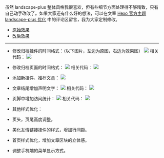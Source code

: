 虽然 landscape-plus 整体风格我很喜欢，但有些细节方面处理得不够精致，只有自己动手改改了。如果大家还有什么好的想法，可以在文章 [Hexo 官方主题 landscape-plus 优化](http://shijiajie.com/2015/08/29/hexo-theme-landscape-plus-optimize/) 中的评论区留言，我为大家定制修改。

- [原始效果](http://jasonxiang.com/landscape-plus/)
- [改后效果](http://shijiajie.com)

--- 

- 修改归档挂件的时间格式：（以下图片，左边为原图，右边为效果图）
  ![](http://7xkhp9.com1.z0.glb.clouddn.com/blog/hexo-theme-landscape-plus-optimize/1.png)
  相关代码：
  ![](http://7xkhp9.com1.z0.glb.clouddn.com/blog/hexo-theme-landscape-plus-optimize/2.png)


- 修改归档页面的时间格式：
  ![](http://7xkhp9.com1.z0.glb.clouddn.com/blog/hexo-theme-landscape-plus-optimize/3.png)
  相关代码：
  ![](http://7xkhp9.com1.z0.glb.clouddn.com/blog/hexo-theme-landscape-plus-optimize/4.png)


- 添加新挂件，推荐文章：
  ![](http://7xkhp9.com1.z0.glb.clouddn.com/blog/hexo-theme-landscape-plus-optimize/5.png)


- 文章结尾增加声明文字：
  ![](http://7xkhp9.com1.z0.glb.clouddn.com/blog/hexo-theme-landscape-plus-optimize/7.png)
  相关代码：
  ![](http://7xkhp9.com1.z0.glb.clouddn.com/blog/hexo-theme-landscape-plus-optimize/8.png)


- 页脚中增加访问统计：
  ![](http://7xkhp9.com1.z0.glb.clouddn.com/blog/hexo-theme-landscape-plus-optimize/9.png)
  相关代码：
  ![](http://7xkhp9.com1.z0.glb.clouddn.com/blog/hexo-theme-landscape-plus-optimize/10.png)


- 其他样式优化：
 - 页头，页尾高度调整。
 - 美化友情链接挂件的样式，增加行间距。
 - 首页样式优化，增加文章区块的立体感。
 - 调整手机端的菜单显示方式。
